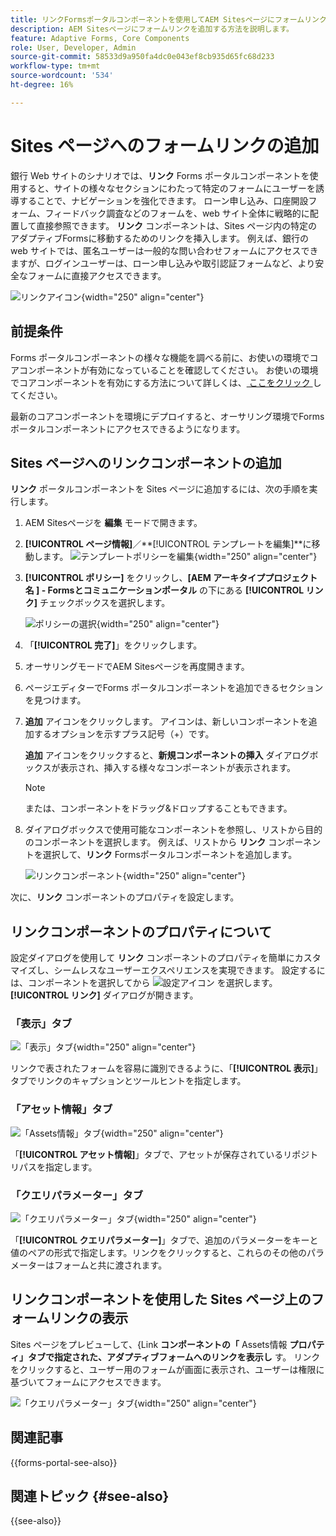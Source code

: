 ```yaml
---
title: リンクFormsポータルコンポーネントを使用してAEM Sitesページにフォームリンクを追加するには、どうすればよいですか？
description: AEM Sitesページにフォームリンクを追加する方法を説明します。
feature: Adaptive Forms, Core Components
role: User, Developer, Admin
source-git-commit: 58533d9a950fa4dc0e043ef8cb935d65fc68d233
workflow-type: tm+mt
source-wordcount: '534'
ht-degree: 16%

---
```



# Sites ページへのフォームリンクの追加

銀行 Web サイトのシナリオでは、**リンク** Forms ポータルコンポーネントを使用すると、サイトの様々なセクションにわたって特定のフォームにユーザーを誘導することで、ナビゲーションを強化できます。 ローン申し込み、口座開設フォーム、フィードバック調査などのフォームを、web サイト全体に戦略的に配置して直接参照できます。 **リンク** コンポーネントは、Sites ページ内の特定のアダプティブFormsに移動するためのリンクを挿入します。 例えば、銀行の web サイトでは、匿名ユーザーは一般的な問い合わせフォームにアクセスできますが、ログインユーザーは、ローン申し込みや取引認証フォームなど、より安全なフォームに直接アクセスできます。

![リンクアイコン](/help/forms/assets/link-forms.png){width="250" align="center"}

## 前提条件

Forms ポータルコンポーネントの様々な機能を調べる前に、お使いの環境でコアコンポーネントが有効になっていることを確認してください。 お使いの環境でコアコンポーネントを有効にする方法について詳しくは、[ ここをクリック ](/help/forms/enable-adaptive-forms-core-components.md) してください。

最新のコアコンポーネントを環境にデプロイすると、オーサリング環境でForms ポータルコンポーネントにアクセスできるようになります。

## Sites ページへのリンクコンポーネントの追加

**リンク** ポータルコンポーネントを Sites ページに追加するには、次の手順を実行します。

1. AEM Sitesページを **編集** モードで開きます。
1. **[!UICONTROL ページ情報]**／**[!UICONTROL テンプレートを編集]**に移動します。
   ![ テンプレートポリシーを編集 ](/help/forms/assets/save-form-as-draft-edit-template.png){width="250" align="center"}

1. **[!UICONTROL ポリシー]** をクリックし、**[AEM アーキタイププロジェクト名 ] - Formsとコミュニケーションポータル** の下にある **[!UICONTROL リンク]** チェックボックスを選択します。

   ![ ポリシーの選択 ](/help/forms/assets/add-link.png){width="250" align="center"}

1. 「**[!UICONTROL 完了]**」をクリックします。
1. オーサリングモードでAEM Sitesページを再度開きます。
1. ページエディターでForms ポータルコンポーネントを追加できるセクションを見つけます。

1. **追加** アイコンをクリックします。 アイコンは、新しいコンポーネントを追加するオプションを示すプラス記号（+）です。

   **追加** アイコンをクリックすると、**新規コンポーネントの挿入** ダイアログボックスが表示され、挿入する様々なコンポーネントが表示されます。

   >[!NOTE]
   >
   > または、コンポーネントをドラッグ&amp;ドロップすることもできます。

1. ダイアログボックスで使用可能なコンポーネントを参照し、リストから目的のコンポーネントを選択します。 例えば、リストから **リンク** コンポーネントを選択して、**リンク** Formsポータルコンポーネントを追加します。

   ![ リンクコンポーネント ](/help/forms/assets/add-link-in-sites.png){width="250" align="center"}

次に、**リンク** コンポーネントのプロパティを設定します。

## リンクコンポーネントのプロパティについて

設定ダイアログを使用して **リンク** コンポーネントのプロパティを簡単にカスタマイズし、シームレスなユーザーエクスペリエンスを実現できます。 設定するには、コンポーネントを選択してから ![設定アイコン](assets/configure_icon.png) を選択します。**[!UICONTROL リンク]** ダイアログが開きます。

### 「表示」タブ

![ 「表示」タブ ](/help/forms/assets/link-asset-tab.png){width="250" align="center"}

リンクで表されたフォームを容易に識別できるように、「**[!UICONTROL 表示]**」タブでリンクのキャプションとツールヒントを指定します。

### 「アセット情報」タブ

![ 「Assets情報」タブ ](/help/forms/assets/link-asset-info.png){width="250" align="center"}

「**[!UICONTROL アセット情報]**」タブで、アセットが保存されているリポジトリパスを指定します。

### 「クエリパラメーター」タブ

![ 「クエリパラメーター」タブ ](/help/forms/assets/link-query-tab.png){width="250" align="center"}

 「**[!UICONTROL クエリパラメーター]**」タブで、追加のパラメーターをキーと値のペアの形式で指定します。リンクをクリックすると、これらのその他のパラメーターはフォームと共に渡されます。

## リンクコンポーネントを使用した Sites ページ上のフォームリンクの表示

Sites ページをプレビューして、{Link **コンポーネントの「** Assets情報 **プロパティ」タブで指定された、アダプティブフォームへのリンクを表示し** す。 リンクをクリックすると、ユーザー用のフォームが画面に表示され、ユーザーは権限に基づいてフォームにアクセスできます。

![ 「クエリパラメーター」タブ ](/help/forms/assets/link-forms.png){width="250" align="center"}

## 関連記事

{{forms-portal-see-also}}

## 関連トピック {#see-also}

{{see-also}}
